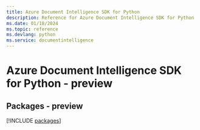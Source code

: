 ```yaml
---
title: Azure Document Intelligence SDK for Python
description: Reference for Azure Document Intelligence SDK for Python
ms.date: 01/18/2024
ms.topic: reference
ms.devlang: python
ms.service: documentintelligence
---
```

# Azure Document Intelligence SDK for Python - preview
## Packages - preview
[!INCLUDE [packages](document-intelligence-index.md)]